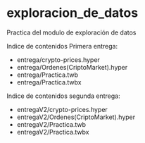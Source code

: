 # exploracion_de_datos
Practica del modulo de exploración de datos

Indice de contenidos Primera entrega:
  * entrega/crypto-prices.hyper
  * entrega/Ordenes(CriptoMarket).hyper
  * entrega/Practica.twb
  * entrega/Practica.twbx

Indice de contenidos segunda entrega:
  * entregaV2/crypto-prices.hyper
  * entregaV2/Ordenes(CriptoMarket).hyper
  * entregaV2/Practica.twb
  * entregaV2/Practica.twbx
